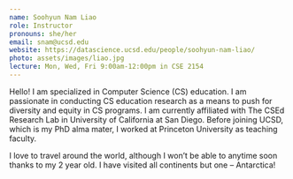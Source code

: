 ```yaml
---
name: Soohyun Nam Liao
role: Instructor
pronouns: she/her
email: snam@ucsd.edu
website: https://datascience.ucsd.edu/people/soohyun-nam-liao/
photo: assets/images/liao.jpg
lecture: Mon, Wed, Fri 9:00am-12:00pm in CSE 2154
---
```


Hello! I am specialized in Computer Science (CS) education. I am passionate in
conducting CS education research as a means to push for diversity and equity in
CS programs. I am currently affiliated with The CSEd Research Lab in University
of California at San Diego. Before joining UCSD, which is my PhD alma mater, I
worked at Princeton University as teaching faculty.

I love to travel around the world, although I won’t be able to anytime soon
thanks to my 2 year old. I have visited all continents but one – Antarctica!
